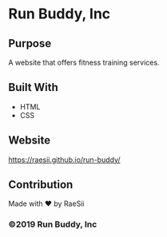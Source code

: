 # Run Buddy, Inc

## Purpose
A website that offers fitness training services.

## Built With
* HTML
* CSS

## Website
https://raesii.github.io/run-buddy/

## Contribution
Made with ❤️ by RaeSii

### ©️2019 Run Buddy, Inc 
